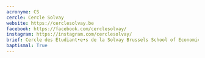 ```yaml
---
acronyme: CS
cercle: Cercle Solvay
website: https://cerclesolvay.be
facebook: https://facebook.com/cerclesolvay/
instagram: https://instagram.com/cerclesolvay/
brief: Cercle des Étudiant•e•s de la Solvay Brussels School of Economics and Management
baptismal: True
---
```

